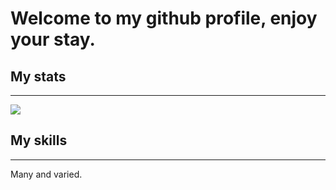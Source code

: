 <h1> Welcome to my github profile, enjoy your stay. </h1>

<h2>My stats</h2>
<hr>
<img align="center" src="https://github-readme-stats.vercel.app/api/?username=jhein420" />

<h2> My skills </h2>
<hr>
<p> 
  Many and varied.
  </p>

<!--

**jhein420/jhein420** is a ✨ _special_ ✨ repository because its `README.md` (this file) appears on your GitHub profile.

![](https://img.shields.io/badge/<WORD_ON_LEFT>-<WORD_ON_RIGHT>-informational?style=flat&logo=<LOGO_NAME>&logoColor=white&color=2bbc8a)

-->

